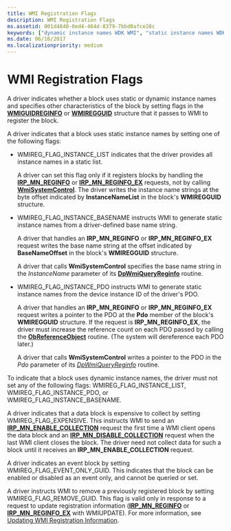 ```yaml
---
title: WMI Registration Flags
description: WMI Registration Flags
ms.assetid: 001d4840-0ed4-464d-8379-7bbd0afce28c
keywords: ["dynamic instance names WDK WMI", "static instance names WDK WMI", "registration flags WDK WMI", "flags WDK WMI", "WMI WDK kernel , registering with WMI", "registering WMI data providers", "data providers WDK WMI", "driver registrations WDK WMI", "event blocks WDK WMI", "blocks WDK WMI", "registering blocks"]
ms.date: 06/16/2017
ms.localizationpriority: medium
---
```


# WMI Registration Flags





A driver indicates whether a block uses static or dynamic instance names and specifies other characteristics of the block by setting flags in the [**WMIGUIDREGINFO**](https://docs.microsoft.com/windows-hardware/drivers/ddi/wmilib/ns-wmilib-_wmiguidreginfo) or [**WMIREGGUID**](https://docs.microsoft.com/windows-hardware/drivers/ddi/wmistr/ns-wmistr-wmiregguidw) structure that it passes to WMI to register the block.

A driver indicates that a block uses static instance names by setting one of the following flags:

-   WMIREG\_FLAG\_INSTANCE\_LIST indicates that the driver provides all instance names in a static list.

    A driver can set this flag only if it registers blocks by handling the [**IRP\_MN\_REGINFO**](https://docs.microsoft.com/windows-hardware/drivers/kernel/irp-mn-reginfo) or [**IRP\_MN\_REGINFO\_EX**](https://docs.microsoft.com/windows-hardware/drivers/kernel/irp-mn-reginfo-ex) requests, not by calling [**WmiSystemControl**](https://docs.microsoft.com/windows-hardware/drivers/ddi/wmilib/nf-wmilib-wmisystemcontrol). The driver writes the instance name strings at the byte offset indicated by **InstanceNameList** in the block's **WMIREGGUID** structure.

-   WMIREG\_FLAG\_INSTANCE\_BASENAME instructs WMI to generate static instance names from a driver-defined base name string.

    A driver that handles an **IRP\_MN\_REGINFO** or **IRP\_MN\_REGINFO\_EX** request writes the base name string at the offset indicated by **BaseNameOffset** in the block's **WMIREGGUID** structure.

    A driver that calls **WmiSystemControl** specifies the base name string in the *InstanceName* parameter of its [**DpWmiQueryReginfo**](https://docs.microsoft.com/windows-hardware/drivers/ddi/wmilib/nc-wmilib-wmi_query_reginfo_callback) routine.

-   WMIREG\_FLAG\_INSTANCE\_PDO instructs WMI to generate static instance names from the device instance ID of the driver's PDO.

    A driver that handles an **IRP\_MN\_REGINFO** or **IRP\_MN\_REGINFO\_EX** request writes a pointer to the PDO at the **Pdo** member of the block's **WMIREGGUID** structure. If the request is **IRP\_MN\_REGINFO\_EX**, the driver must increase the reference count on each PDO passed by calling the [**ObReferenceObject**](https://docs.microsoft.com/windows-hardware/drivers/ddi/wdm/nf-wdm-obfreferenceobject) routine. (The system will dereference each PDO later.)

    A driver that calls **WmiSystemControl** writes a pointer to the PDO in the *Pdo* parameter of its [*DpWmiQueryReginfo*](https://docs.microsoft.com/windows-hardware/drivers/ddi/wmilib/nc-wmilib-wmi_query_reginfo_callback) routine.

To indicate that a block uses dynamic instance names, the driver must not set any of the following flags: WMIREG\_FLAG\_INSTANCE\_LIST, WMIREG\_FLAG\_INSTANCE\_PDO, or WMIREG\_FLAG\_INSTANCE\_BASENAME.

A driver indicates that a data block is expensive to collect by setting WMIREG\_FLAG\_EXPENSIVE. This instructs WMI to send an [**IRP\_MN\_ENABLE\_COLLECTION**](https://docs.microsoft.com/windows-hardware/drivers/kernel/irp-mn-enable-collection) request the first time a WMI client opens the data block and an [**IRP\_MN\_DISABLE\_COLLECTION**](https://docs.microsoft.com/windows-hardware/drivers/kernel/irp-mn-disable-collection) request when the last WMI client closes the block. The driver need not collect data for such a block until it receives an **IRP\_MN\_ENABLE\_COLLECTION** request.

A driver indicates an event block by setting WMIREG\_FLAG\_EVENT\_ONLY\_GUID. This indicates that the block can be enabled or disabled as an event only, and cannot be queried or set.

A driver instructs WMI to remove a previously registered block by setting WMIREG\_FLAG\_REMOVE\_GUID. This flag is valid only in response to a request to update registration information ([**IRP\_MN\_REGINFO**](https://docs.microsoft.com/windows-hardware/drivers/kernel/irp-mn-reginfo) or [**IRP\_MN\_REGINFO\_EX**](https://docs.microsoft.com/windows-hardware/drivers/kernel/irp-mn-reginfo-ex) with WMIUPDATE). For more information, see [Updating WMI Registration Information](updating-wmi-registration-information.md).

 

 




